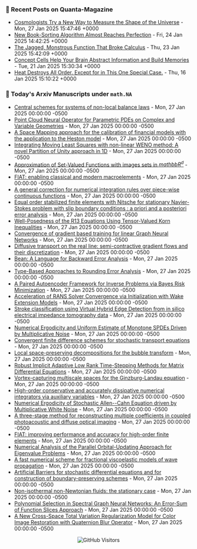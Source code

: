 ### 📝 Recent Posts on Quanta-Magazine
<!-- quanta starts -->
* <a href="https://www.quantamagazine.org/cosmologists-try-a-new-way-to-measure-the-shape-of-the-universe-20250127/">Cosmologists Try a New Way to Measure the Shape of the Universe</a> - Mon, 27 Jan 2025 15:47:46 +0000
* <a href="https://www.quantamagazine.org/new-book-sorting-algorithm-almost-reaches-perfection-20250124/">New Book-Sorting Algorithm Almost Reaches Perfection</a> - Fri, 24 Jan 2025 14:42:25 +0000
* <a href="https://www.quantamagazine.org/the-jagged-monstrous-function-that-broke-calculus-20250123/">The Jagged, Monstrous Function That Broke Calculus</a> - Thu, 23 Jan 2025 15:42:09 +0000
* <a href="https://www.quantamagazine.org/concept-cells-help-your-brain-abstract-information-and-build-memories-20250121/">Concept Cells Help Your Brain Abstract Information and Build Memories</a> - Tue, 21 Jan 2025 15:30:34 +0000
* <a href="https://www.quantamagazine.org/heat-destroys-all-order-except-for-in-this-one-special-case-20250116/">Heat Destroys All Order. Except for in This One Special Case.</a> - Thu, 16 Jan 2025 15:10:22 +0000
<!-- quanta ends -->


### 📝 Today's Arxiv Manuscripts under ``math.NA``
<!-- arxiv-math-na starts -->
* <a href="https://arxiv.org/abs/2501.14425">Central schemes for systems of non-local balance laws</a> - Mon, 27 Jan 2025 00:00:00 -0500
* <a href="https://arxiv.org/abs/2501.14475">Point Cloud Neural Operator for Parametric PDEs on Complex and Variable Geometries</a> - Mon, 27 Jan 2025 00:00:00 -0500
* <a href="https://arxiv.org/abs/2501.14521">A Space Mapping approach for the calibration of financial models with the application to the Heston model</a> - Mon, 27 Jan 2025 00:00:00 -0500
* <a href="https://arxiv.org/abs/2501.14536">Integrating Moving Least Squares with non-linear WENO method: A novel Partition of Unity approach in 1D</a> - Mon, 27 Jan 2025 00:00:00 -0500
* <a href="https://arxiv.org/abs/2501.14591">Approximation of Set-Valued Functions with images sets in $mathbb{R}^d$</a> - Mon, 27 Jan 2025 00:00:00 -0500
* <a href="https://arxiv.org/abs/2501.14599">FIAT: enabling classical and modern macroelements</a> - Mon, 27 Jan 2025 00:00:00 -0500
* <a href="https://arxiv.org/abs/2501.14608">A general correction for numerical integration rules over piece-wise continuous functions</a> - Mon, 27 Jan 2025 00:00:00 -0500
* <a href="https://arxiv.org/abs/2501.14715">Equal order stabilized finite elements with Nitsche for stationary Navier-Stokes problem with slip boundary conditions : a priori and a posteriori error analysis</a> - Mon, 27 Jan 2025 00:00:00 -0500
* <a href="https://arxiv.org/abs/2501.14108">Well-Posedness of the R13 Equations Using Tensor-Valued Korn Inequalities</a> - Mon, 27 Jan 2025 00:00:00 -0500
* <a href="https://arxiv.org/abs/2501.14440">Convergence of gradient based training for linear Graph Neural Networks</a> - Mon, 27 Jan 2025 00:00:00 -0500
* <a href="https://arxiv.org/abs/2501.14527">Diffusive transport on the real line: semi-contractive gradient flows and their discretization</a> - Mon, 27 Jan 2025 00:00:00 -0500
* <a href="https://arxiv.org/abs/2501.14550">Bean: A Language for Backward Error Analysis</a> - Mon, 27 Jan 2025 00:00:00 -0500
* <a href="https://arxiv.org/abs/2501.14598">Type-Based Approaches to Rounding Error Analysis</a> - Mon, 27 Jan 2025 00:00:00 -0500
* <a href="https://arxiv.org/abs/2501.14636">A Paired Autoencoder Framework for Inverse Problems via Bayes Risk Minimization</a> - Mon, 27 Jan 2025 00:00:00 -0500
* <a href="https://arxiv.org/abs/2501.14699">Acceleration of RANS Solver Convergence via Initialization with Wake Extension Models</a> - Mon, 27 Jan 2025 00:00:00 -0500
* <a href="https://arxiv.org/abs/2501.14704">Stroke classification using Virtual Hybrid Edge Detection from in silico electrical impedance tomography data</a> - Mon, 27 Jan 2025 00:00:00 -0500
* <a href="https://arxiv.org/abs/2305.06070">Numerical Ergodicity and Uniform Estimate of Monotone SPDEs Driven by Multiplicative Noise</a> - Mon, 27 Jan 2025 00:00:00 -0500
* <a href="https://arxiv.org/abs/2309.02208">Convergent finite difference schemes for stochastic transport equations</a> - Mon, 27 Jan 2025 00:00:00 -0500
* <a href="https://arxiv.org/abs/2312.13161">Local space-preserving decompositions for the bubble transform</a> - Mon, 27 Jan 2025 00:00:00 -0500
* <a href="https://arxiv.org/abs/2402.05347">Robust Implicit Adaptive Low Rank Time-Stepping Methods for Matrix Differential Equations</a> - Mon, 27 Jan 2025 00:00:00 -0500
* <a href="https://arxiv.org/abs/2405.14772">Vortex-capturing multiscale spaces for the Ginzburg-Landau equation</a> - Mon, 27 Jan 2025 00:00:00 -0500
* <a href="https://arxiv.org/abs/2407.11904">High-order conservative and accurately dissipative numerical integrators via auxiliary variables</a> - Mon, 27 Jan 2025 00:00:00 -0500
* <a href="https://arxiv.org/abs/2408.02935">Numerical Ergodicity of Stochastic Allen--Cahn Equation driven by Multiplicative White Noise</a> - Mon, 27 Jan 2025 00:00:00 -0500
* <a href="https://arxiv.org/abs/2408.03496">A three-stage method for reconstructing multiple coefficients in coupled photoacoustic and diffuse optical imaging</a> - Mon, 27 Jan 2025 00:00:00 -0500
* <a href="https://arxiv.org/abs/2408.03565">FIAT: improving performance and accuracy for high-order finite elements</a> - Mon, 27 Jan 2025 00:00:00 -0500
* <a href="https://arxiv.org/abs/2409.00767">Numerical Analysis of the Parallel Orbital-Updating Approach for Eigenvalue Problems</a> - Mon, 27 Jan 2025 00:00:00 -0500
* <a href="https://arxiv.org/abs/2410.01467">A fast numerical scheme for fractional viscoelastic models of wave propagation</a> - Mon, 27 Jan 2025 00:00:00 -0500
* <a href="https://arxiv.org/abs/2410.04850">Artificial Barriers for stochastic differential equations and for construction of boundary-preserving schemes</a> - Mon, 27 Jan 2025 00:00:00 -0500
* <a href="https://arxiv.org/abs/2202.13075">Non-isothermal non-Newtonian fluids: the stationary case</a> - Mon, 27 Jan 2025 00:00:00 -0500
* <a href="https://arxiv.org/abs/2404.15354">Polynomial Selection in Spectral Graph Neural Networks: An Error-Sum of Function Slices Approach</a> - Mon, 27 Jan 2025 00:00:00 -0500
* <a href="https://arxiv.org/abs/2405.12114">A New Cross-Space Total Variation Regularization Model for Color Image Restoration with Quaternion Blur Operator</a> - Mon, 27 Jan 2025 00:00:00 -0500
<!-- arxiv-math-na ends -->

<div align="center">
  
![GitHub Visitors](https://api.visitorbadge.io/api/visitors?path=https%3A%2F%2Fgithub.com%2Flowrank&label=profile%20views&labelColor=%231e1e2e&countColor=%23cba6f7)



</div>
